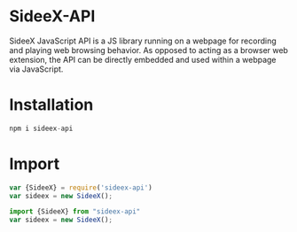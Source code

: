 <!-- <style>
.First {
  background-color:#e7e8e3;
}
</style> -->
#  <span class="First">SideeX-API</span>

SideeX JavaScript API is a JS library running on a webpage for recording and playing web browsing behavior. As opposed to acting as a browser web extension, the API can be directly embedded and used within a webpage via JavaScript.

#    Installation
```javascript
npm i sideex-api
```


#    Import
```javascript
var {SideeX} = require('sideex-api')
var sideex = new SideeX();
```

```javascript
import {SideeX} from "sideex-api"
var sideex = new SideeX();
```




